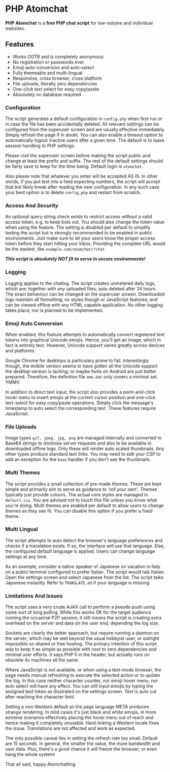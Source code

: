# PHP Atomchat

**PHP Atomchat** is a **free PHP chat script** for low-volume and individual websites.

## Features
- Works OOTB and is completely anonymous
- No registration or passwords ever
- Emoji auto-conversion and auto-select
- Fully themeable and multi-lingual
- Responsive, cross browser, cross platform
- File uploads, literally zero dependencies
- One-click text select for easy copy/paste
- Absolutely no database required

### Configuration

The script generates a default configuration in `config.php` when first run or in case the file has been accidentally deleted. All relevant settings can be configured from the superuser screen and are usually effective immediately. Simply refresh the page if in doubt. You can also enable a timeout option to automatically logout inactive users after a given time. The default is to leave session handling to PHP settings.

Please visit the superuser screen before making the script public and change at least the prefix and suffix. The rest of the default settings should be fairly save to keep for the time being. Default login is `atomchat`.

Also please note that whatever you enter will be accepted AS IS. In other words, if you put text into a field expecting numbers, the script will accept that but likely break after reading the new configuration. In any such case your best option is to delete `config.php` and restart from scratch.

### Access And *Security*

An optional query string check exists to restrict access without a valid access token, e.g. to keep bots out. You should also change the token value when using the feature. The setting is disabled per default to simplify testing the script but is strongly recommended to be enabled in public environments. Just make sure to let your users know the proper access token before they start hitting your inbox. Providing the complete URL would be the easiest, like `example.com/atomchat/?chat`

***This script is absolutely NOT fit to serve in secure environments!***

### Logging

Logging applies to the chatlog. The script creates unmetered daily logs, which are; together with any uploaded files; auto deleted after 24 hours. The exact behaviour can be changed on the superuser screen. Downloaded logs maintain all formatting; no styles though or JavaScript features; and can be viewed offline with any HTML capable application. No other logging takes place; nor is planned to be implemented.

### Emoji Auto Conversion

When enabled, this feature attempts to automatically convert registered text tokens into graphical Unicode emojis. Hence, you'll get an image, which in fact is entirely text. However, Unicode support varies greatly across devices and platforms. 

Google Chrome for desktops is particulary prone to fail. Interestingly though, the mobile version seems to have gotten all the Unicode support the desktop version is lacking; or maybe fonts on Android are just better prepared. Therefore, the definition file `emo.dat` only covers a minimal set. YMMV.

In addition to direct text input, the script also provides a point-and-click hover menu to insert emojis at the current cursor position and one-click text-select for easy copy/paste operations. Simply click the message's timestamp to auto select the corresponding text. These features require JavaScript.

### File Uploads

Image types `gif, jpeg, jpg, png` are managed internally and converted to Base64 strings to minimise server requests and also to be available in downloaded offline logs. Only these will render auto scaled thumbnails. Any other types produce standard text links. You may need to edit your CSP to add an exception for the `base` handler if you don't see the thumbnails.

### Multi Themes

The script provides a small collection of pre-made themes. These are kept simple and primarily aim to serve as guidance to *'roll your own'*. Themes typically just provide colours. The actual core styles are managed in `default.css`. You are advised not to touch this file unless you know what you're doing. Multi themes are enabled per default to allow users to change themes as they see fit. You can disable this option if you prefer a fixed theme.

### Multi Lingual

The script attempts to auto detect the browser's language preferences and checks if a translation exists. If so, the interface will use that language. Else, the  configured default language is applied. Users can change language settings at any time.

As an example, consider a native speaker of Japanese on vacation in Italy on a publci terminal configured to prefer Italian. The script would talk Italian. Open the settings screen and select Japanese from the list. The script talks Japanese instantly. Refer to `TRANSLATE.md` if your language is missing.

### Limitations And Issues

The script uses a very crude AJAX call to perform a pseudo push using some sort of long polling. While this works OK for the target audience running the occasinal P2P session, it still means the script is creating extra overhead on the server and data on the user end; depending the log size.

Sockets are clearly the better approach, but require running a daemon on the server; which may be well beyond the usual hobbyist user; or outright impossible on shared or free hosting. The primary intention of this script was to keep it as simple as possible with next to zero dependencies and minimal user efforts. It says PHP 5 in the header, but actually runs on obsolete 4x machines all the same.

Where JavaScript is not available, or when using a text-mode browser, the page needs manual refreshing to execute the selected action or to update the log. In this case neither character counter, nor emoji hover menu, nor auto select will have any effect. You can still input emojis by typing the assigned text token as illustrated on the settings screen. Text is auto cut after reaching the character limit.

Setting a non-Western default as the page language META produces strange rendering. In mild cases it's just black and white emojis, in more extreme scenarios effectively placing the hover menu out of reach and hence making it completely unusable. Hard-linking a Western locale fixes the issue. Translations are not affected and work as expected.

The only possible caveat lies in setting the refresh rate too small. Default are 15 seconds. In general, the smaller the value, the more bandwidth and user data. Plus, there's a good chance it will freeze the browser; or even hang the whole system!

That all said, happy Atomchatting.
